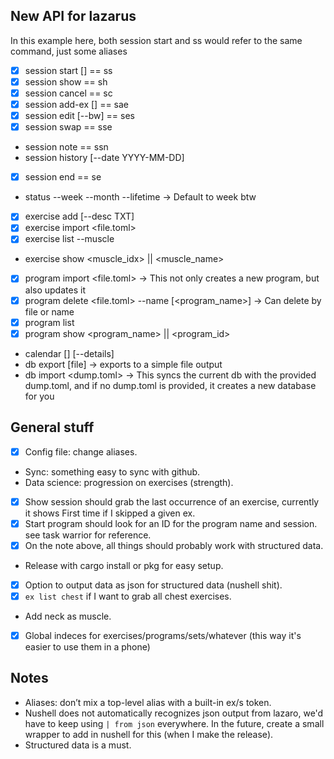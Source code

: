 ## New API for lazarus
In this example here, both session start and ss would refer to the same command, just some aliases

- [x] session start <program> <block> [<week>] == ss
- [x] session show == sh
- [x] session cancel == sc
- [x] session add-ex <exercise> <sets> [<reps>] == sae
- [x] session edit <idx> <weight> <reps> [--bw] == ses
- [x] session swap <idx> <variation> == sse
- session note <idx> <note> == ssn
- session history <program> <block> [--date YYYY-MM-DD]
- [x] session end == se
- status --week --month --lifetime -> Default to week btw
- [x] exercise add <name> <muscle> [--desc TXT]
- [x] exercise import <file.toml>
- [x] exercise list --muscle
- exercise show <muscle_idx> || <muscle_name>
- [x] program import <file.toml> -> This not only creates a new program, but also updates it
- [x] program delete <file.toml> --name [<program_name>] -> Can delete by file or name
- [x] program list
- [x] program show <program_name> || <program_id>
- calendar [<YYYY-MM>] [--details]
- db export [file] -> exports to a simple file output
- db import <dump.toml> -> This syncs the current db with the provided dump.toml, and if no dump.toml is provided, it creates a new database for you

## General stuff
- [x] Config file: change aliases.
- Sync: something easy to sync with github.
- Data science: progression on exercises (strength).
- [x] Show session should grab the last occurrence of an exercise, currently it shows First time if I skipped a given ex.
- [x] Start program should look for an ID for the program name and session. see task warrior for reference. 
- [x] On the note above, all things should probably work with structured data.
- Release with cargo install or pkg for easy setup.
- [x] Option to output data as json for structured data (nushell shit).
- [x] `ex list chest` if I want to grab all chest exercises.
- Add neck as muscle.
- [x] Global indeces for exercises/programs/sets/whatever (this way it's easier to use them in a phone)

## Notes
- Aliases: don’t mix a top-level alias with a built-in ex/s token.
- Nushell does not automatically recognizes json output from lazaro, we'd have to keep using `| from json` everywhere. In the future, create a small wrapper to add in nushell for this (when I make the release).
- Structured data is a must.
